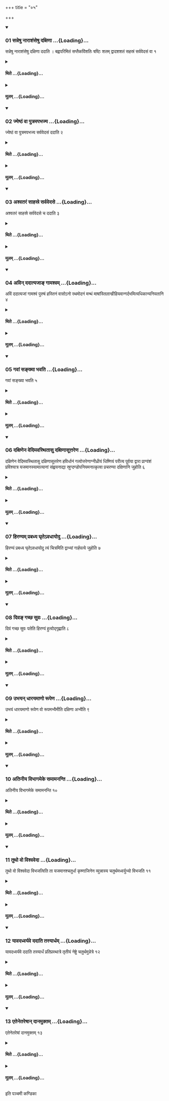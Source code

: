 +++
title = "०५"

+++

<div class="js_include" includetitle="true" newlevelforh1="3" unfilled url="/vedAH_yajuH/taittirIyam/sUtram/ApastambaH/shrautam/vishvAsa-prastutiH/13/05/01_sanneShu_nArAshaMseShu_daxiNA.md">
<details open><summary><h3>01 सन्नेषु नाराशंसेषु दक्षिणा ...{Loading}...</h3></summary>

सन्नेषु नाराशंसेषु दक्षिणा ददाति । बह्वपरिमितं सप्तैकविंशतिः षष्टिः शतम् द्वादशशतं सहस्रं सर्ववेदसं वा १
</details>
</div>
<div class="js_include collapsed" newlevelforh1="4" title="थिते" unfilled url="/vedAH_yajuH/taittirIyam/sUtram/ApastambaH/shrautam/thite/13/05/01_sanneShu_nArAshaMseShu_daxiNA.md">
<details><summary><h4>थिते ...{Loading}...</h4></summary>

सन्नेषु नाराशंसेषु दक्षिणा ददाति । बह्वपरिमितं सप्तैकविंशतिः षष्टिः शतम् द्वादशशतं सहस्रं सर्ववेदसं वा १
</details>
</div>
<div class="js_include collapsed" newlevelforh1="4" title="मूलम्" unfilled url="/vedAH_yajuH/taittirIyam/sUtram/ApastambaH/shrautam/mUlam/13/05/01_sanneShu_nArAshaMseShu_daxiNA.md">
<details><summary><h4>मूलम् ...{Loading}...</h4></summary>

सन्नेषु नाराशंसेषु दक्षिणा ददाति । बह्वपरिमितं सप्तैकविंशतिः षष्टिः शतम् द्वादशशतं सहस्रं सर्ववेदसं वा १
</details>
</div>
<div class="js_include" includetitle="true" newlevelforh1="3" unfilled url="/vedAH_yajuH/taittirIyam/sUtram/ApastambaH/shrautam/vishvAsa-prastutiH/13/05/02_jyeShThaM_vA_putramapabhajya.md">
<details open><summary><h3>02 ज्येष्ठं वा पुत्रमपभज्य ...{Loading}...</h3></summary>

ज्येष्ठं वा पुत्रमपभज्य सर्ववेदसं ददाति २
</details>
</div>
<div class="js_include collapsed" newlevelforh1="4" title="थिते" unfilled url="/vedAH_yajuH/taittirIyam/sUtram/ApastambaH/shrautam/thite/13/05/02_jyeShThaM_vA_putramapabhajya.md">
<details><summary><h4>थिते ...{Loading}...</h4></summary>

ज्येष्ठं वा पुत्रमपभज्य सर्ववेदसं ददाति २
</details>
</div>
<div class="js_include collapsed" newlevelforh1="4" title="मूलम्" unfilled url="/vedAH_yajuH/taittirIyam/sUtram/ApastambaH/shrautam/mUlam/13/05/02_jyeShThaM_vA_putramapabhajya.md">
<details><summary><h4>मूलम् ...{Loading}...</h4></summary>

ज्येष्ठं वा पुत्रमपभज्य सर्ववेदसं ददाति २
</details>
</div>
<div class="js_include" includetitle="true" newlevelforh1="3" unfilled url="/vedAH_yajuH/taittirIyam/sUtram/ApastambaH/shrautam/vishvAsa-prastutiH/13/05/03_ashvataraM_sAhasre_sarvavedase.md">
<details open><summary><h3>03 अश्वतरं साहस्रे सर्ववेदसे ...{Loading}...</h3></summary>

अश्वतरं साहस्रे सर्ववेदसे च ददाति ३
</details>
</div>
<div class="js_include collapsed" newlevelforh1="4" title="थिते" unfilled url="/vedAH_yajuH/taittirIyam/sUtram/ApastambaH/shrautam/thite/13/05/03_ashvataraM_sAhasre_sarvavedase.md">
<details><summary><h4>थिते ...{Loading}...</h4></summary>

अश्वतरं साहस्रे सर्ववेदसे च ददाति ३
</details>
</div>
<div class="js_include collapsed" newlevelforh1="4" title="मूलम्" unfilled url="/vedAH_yajuH/taittirIyam/sUtram/ApastambaH/shrautam/mUlam/13/05/03_ashvataraM_sAhasre_sarvavedase.md">
<details><summary><h4>मूलम् ...{Loading}...</h4></summary>

अश्वतरं साहस्रे सर्ववेदसे च ददाति ३
</details>
</div>
<div class="js_include" includetitle="true" newlevelforh1="3" unfilled url="/vedAH_yajuH/taittirIyam/sUtram/ApastambaH/shrautam/vishvAsa-prastutiH/13/05/04_avin_dadAtyajA~N_gAmashvam.md">
<details open><summary><h3>04 अविन् ददात्यजाङ् गामश्वम् ...{Loading}...</h3></summary>

अविं ददात्यजां गामश्वं पुरुषं हस्तिनं वासोऽनो रथमोदनं मन्थं माषांस्तिलान्व्रीहियवान्गर्दभमित्यधिकान्यनियतानि ४
</details>
</div>
<div class="js_include collapsed" newlevelforh1="4" title="थिते" unfilled url="/vedAH_yajuH/taittirIyam/sUtram/ApastambaH/shrautam/thite/13/05/04_avin_dadAtyajA~N_gAmashvam.md">
<details><summary><h4>थिते ...{Loading}...</h4></summary>

अविं ददात्यजां गामश्वं पुरुषं हस्तिनं वासोऽनो रथमोदनं मन्थं माषांस्तिलान्व्रीहियवान्गर्दभमित्यधिकान्यनियतानि ४
</details>
</div>
<div class="js_include collapsed" newlevelforh1="4" title="मूलम्" unfilled url="/vedAH_yajuH/taittirIyam/sUtram/ApastambaH/shrautam/mUlam/13/05/04_avin_dadAtyajA~N_gAmashvam.md">
<details><summary><h4>मूलम् ...{Loading}...</h4></summary>

अविं ददात्यजां गामश्वं पुरुषं हस्तिनं वासोऽनो रथमोदनं मन्थं माषांस्तिलान्व्रीहियवान्गर्दभमित्यधिकान्यनियतानि ४
</details>
</div>
<div class="js_include" includetitle="true" newlevelforh1="3" unfilled url="/vedAH_yajuH/taittirIyam/sUtram/ApastambaH/shrautam/vishvAsa-prastutiH/13/05/05_gavAM_sankhyA_bhavati.md">
<details open><summary><h3>05 गवां सङ्ख्या भवति ...{Loading}...</h3></summary>

गवां सङ्ख्या भवति ५
</details>
</div>
<div class="js_include collapsed" newlevelforh1="4" title="थिते" unfilled url="/vedAH_yajuH/taittirIyam/sUtram/ApastambaH/shrautam/thite/13/05/05_gavAM_sankhyA_bhavati.md">
<details><summary><h4>थिते ...{Loading}...</h4></summary>

गवां सङ्ख्या भवति ५
</details>
</div>
<div class="js_include collapsed" newlevelforh1="4" title="मूलम्" unfilled url="/vedAH_yajuH/taittirIyam/sUtram/ApastambaH/shrautam/mUlam/13/05/05_gavAM_sankhyA_bhavati.md">
<details><summary><h4>मूलम् ...{Loading}...</h4></summary>

गवां सङ्ख्या भवति ५
</details>
</div>
<div class="js_include" includetitle="true" newlevelforh1="3" unfilled url="/vedAH_yajuH/taittirIyam/sUtram/ApastambaH/shrautam/vishvAsa-prastutiH/13/05/06_daxiNena_vedimavasthitAsu_daxiNAsUttareNa.md">
<details open><summary><h3>06 दक्षिणेन वेदिमवस्थितासु दक्षिणासूत्तरेण ...{Loading}...</h3></summary>

दक्षिणेन वेदिमवस्थितासु दक्षिणासूत्तरेण हविर्धानं गत्वोत्तरेणाग्नीध्रीयं धिष्णियं परीत्य पूर्वया द्वारा प्राग्वंशं प्रविश्यात्र यजमानस्यामात्यानां संह्वयनाद्या स्रुग्दण्डोपनियमनात्कृत्वा प्रचरण्या दक्षिणानि जुहोति ६
</details>
</div>
<div class="js_include collapsed" newlevelforh1="4" title="थिते" unfilled url="/vedAH_yajuH/taittirIyam/sUtram/ApastambaH/shrautam/thite/13/05/06_daxiNena_vedimavasthitAsu_daxiNAsUttareNa.md">
<details><summary><h4>थिते ...{Loading}...</h4></summary>

दक्षिणेन वेदिमवस्थितासु दक्षिणासूत्तरेण हविर्धानं गत्वोत्तरेणाग्नीध्रीयं धिष्णियं परीत्य पूर्वया द्वारा प्राग्वंशं प्रविश्यात्र यजमानस्यामात्यानां संह्वयनाद्या स्रुग्दण्डोपनियमनात्कृत्वा प्रचरण्या दक्षिणानि जुहोति ६
</details>
</div>
<div class="js_include collapsed" newlevelforh1="4" title="मूलम्" unfilled url="/vedAH_yajuH/taittirIyam/sUtram/ApastambaH/shrautam/mUlam/13/05/06_daxiNena_vedimavasthitAsu_daxiNAsUttareNa.md">
<details><summary><h4>मूलम् ...{Loading}...</h4></summary>

दक्षिणेन वेदिमवस्थितासु दक्षिणासूत्तरेण हविर्धानं गत्वोत्तरेणाग्नीध्रीयं धिष्णियं परीत्य पूर्वया द्वारा प्राग्वंशं प्रविश्यात्र यजमानस्यामात्यानां संह्वयनाद्या स्रुग्दण्डोपनियमनात्कृत्वा प्रचरण्या दक्षिणानि जुहोति ६
</details>
</div>
<div class="js_include" includetitle="true" newlevelforh1="3" unfilled url="/vedAH_yajuH/taittirIyam/sUtram/ApastambaH/shrautam/vishvAsa-prastutiH/13/05/07_hiraNyam_prabadhya_ghRte-vadhAyodu.md">
<details open><summary><h3>07 हिरण्यम् प्रबध्य घृतेऽवधायोदु ...{Loading}...</h3></summary>

हिरण्यं प्रबध्य घृतेऽवधायोदु त्यं चित्रमिति द्वाभ्यां गार्हपत्ये जुहोति ७
</details>
</div>
<div class="js_include collapsed" newlevelforh1="4" title="थिते" unfilled url="/vedAH_yajuH/taittirIyam/sUtram/ApastambaH/shrautam/thite/13/05/07_hiraNyam_prabadhya_ghRte-vadhAyodu.md">
<details><summary><h4>थिते ...{Loading}...</h4></summary>

हिरण्यं प्रबध्य घृतेऽवधायोदु त्यं चित्रमिति द्वाभ्यां गार्हपत्ये जुहोति ७
</details>
</div>
<div class="js_include collapsed" newlevelforh1="4" title="मूलम्" unfilled url="/vedAH_yajuH/taittirIyam/sUtram/ApastambaH/shrautam/mUlam/13/05/07_hiraNyam_prabadhya_ghRte-vadhAyodu.md">
<details><summary><h4>मूलम् ...{Loading}...</h4></summary>

हिरण्यं प्रबध्य घृतेऽवधायोदु त्यं चित्रमिति द्वाभ्यां गार्हपत्ये जुहोति ७
</details>
</div>
<div class="js_include" includetitle="true" newlevelforh1="3" unfilled url="/vedAH_yajuH/taittirIyam/sUtram/ApastambaH/shrautam/vishvAsa-prastutiH/13/05/08_diva~N_gachCha_suvaH.md">
<details open><summary><h3>08 दिवङ् गच्छ सुवः ...{Loading}...</h3></summary>

दिवं गच्छ सुवः पतेति हिरण्यं हुत्वोद्गृह्णाति ८
</details>
</div>
<div class="js_include collapsed" newlevelforh1="4" title="थिते" unfilled url="/vedAH_yajuH/taittirIyam/sUtram/ApastambaH/shrautam/thite/13/05/08_diva~N_gachCha_suvaH.md">
<details><summary><h4>थिते ...{Loading}...</h4></summary>

दिवं गच्छ सुवः पतेति हिरण्यं हुत्वोद्गृह्णाति ८
</details>
</div>
<div class="js_include collapsed" newlevelforh1="4" title="मूलम्" unfilled url="/vedAH_yajuH/taittirIyam/sUtram/ApastambaH/shrautam/mUlam/13/05/08_diva~N_gachCha_suvaH.md">
<details><summary><h4>मूलम् ...{Loading}...</h4></summary>

दिवं गच्छ सुवः पतेति हिरण्यं हुत्वोद्गृह्णाति ८
</details>
</div>
<div class="js_include" includetitle="true" newlevelforh1="3" unfilled url="/vedAH_yajuH/taittirIyam/sUtram/ApastambaH/shrautam/vishvAsa-prastutiH/13/05/09_ubhayan_dhArayamANo_rUpeNa.md">
<details open><summary><h3>09 उभयन् धारयमाणो रूपेण ...{Loading}...</h3></summary>

उभयं धारयमाणो रूपेण वो रूपमभ्यैमीति दक्षिणा अभ्यैति ९
</details>
</div>
<div class="js_include collapsed" newlevelforh1="4" title="थिते" unfilled url="/vedAH_yajuH/taittirIyam/sUtram/ApastambaH/shrautam/thite/13/05/09_ubhayan_dhArayamANo_rUpeNa.md">
<details><summary><h4>थिते ...{Loading}...</h4></summary>

उभयं धारयमाणो रूपेण वो रूपमभ्यैमीति दक्षिणा अभ्यैति ९
</details>
</div>
<div class="js_include collapsed" newlevelforh1="4" title="मूलम्" unfilled url="/vedAH_yajuH/taittirIyam/sUtram/ApastambaH/shrautam/mUlam/13/05/09_ubhayan_dhArayamANo_rUpeNa.md">
<details><summary><h4>मूलम् ...{Loading}...</h4></summary>

उभयं धारयमाणो रूपेण वो रूपमभ्यैमीति दक्षिणा अभ्यैति ९
</details>
</div>
<div class="js_include" includetitle="true" newlevelforh1="3" unfilled url="/vedAH_yajuH/taittirIyam/sUtram/ApastambaH/shrautam/vishvAsa-prastutiH/13/05/10_atinIya_vibhAgameke_samAmananti.md">
<details open><summary><h3>10 अतिनीय विभागमेके समामनन्ति ...{Loading}...</h3></summary>

अतिनीय विभागमेके समामनन्ति १०
</details>
</div>
<div class="js_include collapsed" newlevelforh1="4" title="थिते" unfilled url="/vedAH_yajuH/taittirIyam/sUtram/ApastambaH/shrautam/thite/13/05/10_atinIya_vibhAgameke_samAmananti.md">
<details><summary><h4>थिते ...{Loading}...</h4></summary>

अतिनीय विभागमेके समामनन्ति १०
</details>
</div>
<div class="js_include collapsed" newlevelforh1="4" title="मूलम्" unfilled url="/vedAH_yajuH/taittirIyam/sUtram/ApastambaH/shrautam/mUlam/13/05/10_atinIya_vibhAgameke_samAmananti.md">
<details><summary><h4>मूलम् ...{Loading}...</h4></summary>

अतिनीय विभागमेके समामनन्ति १०
</details>
</div>
<div class="js_include" includetitle="true" newlevelforh1="3" unfilled url="/vedAH_yajuH/taittirIyam/sUtram/ApastambaH/shrautam/vishvAsa-prastutiH/13/05/11_tutho_vo_vishvavedA.md">
<details open><summary><h3>11 तुथो वो विश्ववेदा ...{Loading}...</h3></summary>

तुथो वो विश्ववेदा विभजत्विति ता यजमानश्चतुर्धा कृष्णाजिनेन व्युत्त्रास्य चतुर्थमध्वर्युभ्यो विभजति ११
</details>
</div>
<div class="js_include collapsed" newlevelforh1="4" title="थिते" unfilled url="/vedAH_yajuH/taittirIyam/sUtram/ApastambaH/shrautam/thite/13/05/11_tutho_vo_vishvavedA.md">
<details><summary><h4>थिते ...{Loading}...</h4></summary>

तुथो वो विश्ववेदा विभजत्विति ता यजमानश्चतुर्धा कृष्णाजिनेन व्युत्त्रास्य चतुर्थमध्वर्युभ्यो विभजति ११
</details>
</div>
<div class="js_include collapsed" newlevelforh1="4" title="मूलम्" unfilled url="/vedAH_yajuH/taittirIyam/sUtram/ApastambaH/shrautam/mUlam/13/05/11_tutho_vo_vishvavedA.md">
<details><summary><h4>मूलम् ...{Loading}...</h4></summary>

तुथो वो विश्ववेदा विभजत्विति ता यजमानश्चतुर्धा कृष्णाजिनेन व्युत्त्रास्य चतुर्थमध्वर्युभ्यो विभजति ११
</details>
</div>
<div class="js_include" includetitle="true" newlevelforh1="3" unfilled url="/vedAH_yajuH/taittirIyam/sUtram/ApastambaH/shrautam/vishvAsa-prastutiH/13/05/12_yAvadadhvaryave_dadAti_tasyArdham.md">
<details open><summary><h3>12 यावदध्वर्यवे ददाति तस्यार्धम् ...{Loading}...</h3></summary>

यावदध्वर्यवे ददाति तस्यार्धं प्रतिप्रस्थात्रे तृतीयं नेष्ट्रे चतुर्थमुन्नेत्रे १२
</details>
</div>
<div class="js_include collapsed" newlevelforh1="4" title="थिते" unfilled url="/vedAH_yajuH/taittirIyam/sUtram/ApastambaH/shrautam/thite/13/05/12_yAvadadhvaryave_dadAti_tasyArdham.md">
<details><summary><h4>थिते ...{Loading}...</h4></summary>

यावदध्वर्यवे ददाति तस्यार्धं प्रतिप्रस्थात्रे तृतीयं नेष्ट्रे चतुर्थमुन्नेत्रे १२
</details>
</div>
<div class="js_include collapsed" newlevelforh1="4" title="मूलम्" unfilled url="/vedAH_yajuH/taittirIyam/sUtram/ApastambaH/shrautam/mUlam/13/05/12_yAvadadhvaryave_dadAti_tasyArdham.md">
<details><summary><h4>मूलम् ...{Loading}...</h4></summary>

यावदध्वर्यवे ददाति तस्यार्धं प्रतिप्रस्थात्रे तृतीयं नेष्ट्रे चतुर्थमुन्नेत्रे १२
</details>
</div>
<div class="js_include" includetitle="true" newlevelforh1="3" unfilled url="/vedAH_yajuH/taittirIyam/sUtram/ApastambaH/shrautam/vishvAsa-prastutiH/13/05/13_etenetareShAn_dAnamuktam.md">
<details open><summary><h3>13 एतेनेतरेषान् दानमुक्तम् ...{Loading}...</h3></summary>

एतेनेतरेषां दानमुक्तम् १३
</details>
</div>
<div class="js_include collapsed" newlevelforh1="4" title="थिते" unfilled url="/vedAH_yajuH/taittirIyam/sUtram/ApastambaH/shrautam/thite/13/05/13_etenetareShAn_dAnamuktam.md">
<details><summary><h4>थिते ...{Loading}...</h4></summary>

एतेनेतरेषां दानमुक्तम् १३
</details>
</div>
<div class="js_include collapsed" newlevelforh1="4" title="मूलम्" unfilled url="/vedAH_yajuH/taittirIyam/sUtram/ApastambaH/shrautam/mUlam/13/05/13_etenetareShAn_dAnamuktam.md">
<details><summary><h4>मूलम् ...{Loading}...</h4></summary>

एतेनेतरेषां दानमुक्तम् १३
</details>
</div>

  
इति पञ्चमी कण्डिका 
